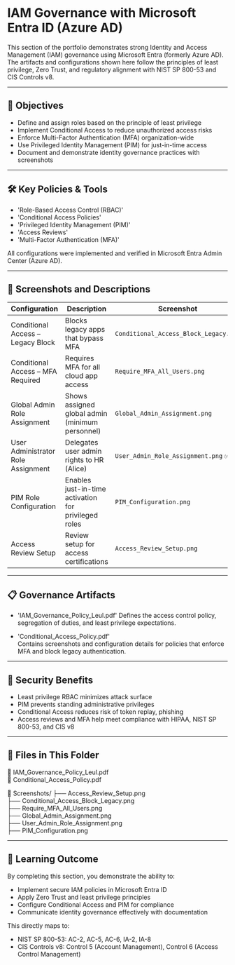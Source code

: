 # IAM Governance with Microsoft Entra ID (Azure AD)

This section of the portfolio demonstrates strong Identity and Access Management (IAM) governance using Microsoft Entra (formerly Azure AD). The artifacts and configurations shown here follow the principles of least privilege, Zero Trust, and regulatory alignment with NIST SP 800-53 and CIS Controls v8.

---

## 🎯 Objectives

- Define and assign roles based on the principle of least privilege
- Implement Conditional Access to reduce unauthorized access risks
- Enforce Multi-Factor Authentication (MFA) organization-wide
- Use Privileged Identity Management (PIM) for just-in-time access
- Document and demonstrate identity governance practices with screenshots

---

## 🛠️ Key Policies & Tools

- 'Role-Based Access Control (RBAC)'
- 'Conditional Access Policies'
- 'Privileged Identity Management (PIM)'
- 'Access Reviews'
- 'Multi-Factor Authentication (MFA)'

All configurations were implemented and verified in Microsoft Entra Admin Center (Azure AD).

---

## 📸 Screenshots and Descriptions

| Configuration | Description | Screenshot |
|---------------|-------------|------------|
| Conditional Access – Legacy Block | Blocks legacy apps that bypass MFA | `Conditional_Access_Block_Legacy.png` |
| Conditional Access – MFA Required | Requires MFA for all cloud app access | `Require_MFA_All_Users.png` |
| Global Admin Role Assignment | Shows assigned global admin (minimum personnel) | `Global_Admin_Assignment.png` |
| User Administrator Role Assignment | Delegates user admin rights to HR (Alice) | `User_Admin_Role_Assignment.png` ✅ |
| PIM Role Configuration | Enables just-in-time activation for privileged roles | `PIM_Configuration.png` |
| Access Review Setup | Review setup for access certifications | `Access_Review_Setup.png` |

---

## 📋 Governance Artifacts

- 'IAM_Governance_Policy_Leul.pdf' 
  Defines the access control policy, segregation of duties, and least privilege expectations.

- 'Conditional_Access_Policy.pdf'  
  Contains screenshots and configuration details for policies that enforce MFA and block legacy authentication.

---

## 🔐 Security Benefits

- Least privilege RBAC minimizes attack surface
- PIM prevents standing administrative privileges
- Conditional Access reduces risk of token replay, phishing
- Access reviews and MFA help meet compliance with HIPAA, NIST SP 800-53, and CIS v8

---

## 📁 Files in This Folder

📄 IAM_Governance_Policy_Leul.pdf  
📄 Conditional_Access_Policy.pdf  

📂 Screenshots/
├── Access_Review_Setup.png  
├── Conditional_Access_Block_Legacy.png  
├── Require_MFA_All_Users.png  
├── Global_Admin_Assignment.png  
├── User_Admin_Role_Assignment.png  
├── PIM_Configuration.png

---

## 🧠 Learning Outcome

By completing this section, you demonstrate the ability to:

- Implement secure IAM policies in Microsoft Entra ID
- Apply Zero Trust and least privilege principles
- Configure Conditional Access and PIM for compliance
- Communicate identity governance effectively with documentation

This directly maps to:
- NIST SP 800-53: AC-2, AC-5, AC-6, IA-2, IA-8
- CIS Controls v8: Control 5 (Account Management), Control 6 (Access Control Management)

